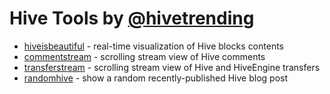 
# Hive Tools by [@hivetrending](https://peakd.com/@hivetrending)

* [hiveisbeautiful](./hiveisbeautiful) - real-time visualization of Hive blocks contents
* [commentstream](./commentstream) - scrolling stream view of Hive comments
* [transferstream](./transferstream) - scrolling stream view of Hive and HiveEngine transfers
* [randomhive](./randomhive) - show a random recently-published Hive blog post